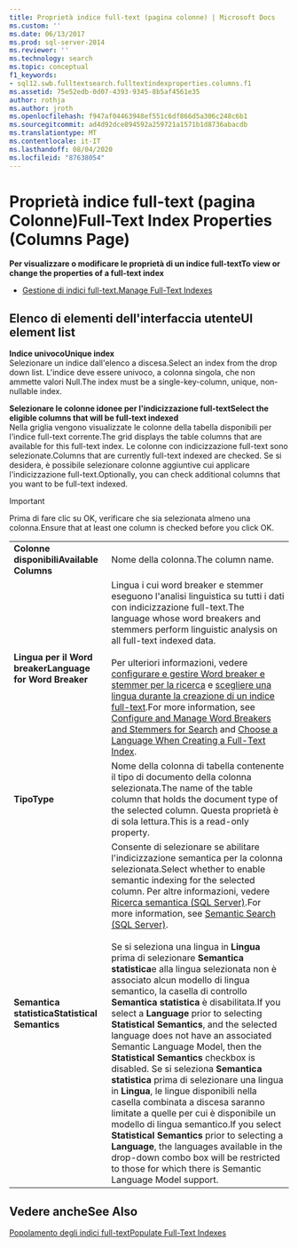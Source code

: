 ```yaml
---
title: Proprietà indice full-text (pagina colonne) | Microsoft Docs
ms.custom: ''
ms.date: 06/13/2017
ms.prod: sql-server-2014
ms.reviewer: ''
ms.technology: search
ms.topic: conceptual
f1_keywords:
- sql12.swb.fulltextsearch.fulltextindexproperties.columns.f1
ms.assetid: 75e52edb-0d07-4393-9345-8b5af4561e35
author: rothja
ms.author: jroth
ms.openlocfilehash: f947af04463948ef551c6df866d5a306c248c6b1
ms.sourcegitcommit: ad4d92dce894592a259721a1571b1d8736abacdb
ms.translationtype: MT
ms.contentlocale: it-IT
ms.lasthandoff: 08/04/2020
ms.locfileid: "87638054"
---
```

# <a name="full-text-index-properties-columns-page"></a><span data-ttu-id="af2c6-102">Proprietà indice full-text (pagina Colonne)</span><span class="sxs-lookup"><span data-stu-id="af2c6-102">Full-Text Index Properties (Columns Page)</span></span>
  <span data-ttu-id="af2c6-103">**Per visualizzare o modificare le proprietà di un indice full-text**</span><span class="sxs-lookup"><span data-stu-id="af2c6-103">**To view or change the properties of a full-text index**</span></span>  
  
-   [<span data-ttu-id="af2c6-104">Gestione di indici full-text.</span><span class="sxs-lookup"><span data-stu-id="af2c6-104">Manage Full-Text Indexes</span></span>](../relational-databases/indexes/indexes.md)  
  
## <a name="ui-element-list"></a><span data-ttu-id="af2c6-105">Elenco di elementi dell'interfaccia utente</span><span class="sxs-lookup"><span data-stu-id="af2c6-105">UI element list</span></span>  
 <span data-ttu-id="af2c6-106">**Indice univoco**</span><span class="sxs-lookup"><span data-stu-id="af2c6-106">**Unique index**</span></span>  
 <span data-ttu-id="af2c6-107">Selezionare un indice dall'elenco a discesa.</span><span class="sxs-lookup"><span data-stu-id="af2c6-107">Select an index from the drop down list.</span></span> <span data-ttu-id="af2c6-108">L'indice deve essere univoco, a colonna singola, che non ammette valori Null.</span><span class="sxs-lookup"><span data-stu-id="af2c6-108">The index must be a single-key-column, unique, non-nullable index.</span></span>  
  
 <span data-ttu-id="af2c6-109">**Selezionare le colonne idonee per l'indicizzazione full-text**</span><span class="sxs-lookup"><span data-stu-id="af2c6-109">**Select the eligible columns that will be full-text indexed**</span></span>  
 <span data-ttu-id="af2c6-110">Nella griglia vengono visualizzate le colonne della tabella disponibili per l'indice full-text corrente.</span><span class="sxs-lookup"><span data-stu-id="af2c6-110">The grid displays the table columns that are available for this full-text index.</span></span> <span data-ttu-id="af2c6-111">Le colonne con indicizzazione full-text sono selezionate.</span><span class="sxs-lookup"><span data-stu-id="af2c6-111">Columns that are currently full-text indexed are checked.</span></span> <span data-ttu-id="af2c6-112">Se si desidera, è possibile selezionare colonne aggiuntive cui applicare l'indicizzazione full-text.</span><span class="sxs-lookup"><span data-stu-id="af2c6-112">Optionally, you can check additional columns that you want to be full-text indexed.</span></span>  
  
> [!IMPORTANT]  
>  <span data-ttu-id="af2c6-113">Prima di fare clic su OK, verificare che sia selezionata almeno una colonna.</span><span class="sxs-lookup"><span data-stu-id="af2c6-113">Ensure that at least one column is checked before you click OK.</span></span>  
  
|||  
|-|-|  
|<span data-ttu-id="af2c6-114">**Colonne disponibili**</span><span class="sxs-lookup"><span data-stu-id="af2c6-114">**Available Columns**</span></span>|<span data-ttu-id="af2c6-115">Nome della colonna.</span><span class="sxs-lookup"><span data-stu-id="af2c6-115">The column name.</span></span>|  
|<span data-ttu-id="af2c6-116">**Lingua per il Word breaker**</span><span class="sxs-lookup"><span data-stu-id="af2c6-116">**Language for Word Breaker**</span></span>|<span data-ttu-id="af2c6-117">Lingua i cui word breaker e stemmer eseguono l'analisi linguistica su tutti i dati con indicizzazione full-text.</span><span class="sxs-lookup"><span data-stu-id="af2c6-117">The language whose word breakers and stemmers perform linguistic analysis on all full-text indexed data.</span></span><br /><br /> <span data-ttu-id="af2c6-118">Per ulteriori informazioni, vedere [configurare e gestire Word breaker e stemmer per la ricerca](../relational-databases/search/configure-and-manage-word-breakers-and-stemmers-for-search.md) e [scegliere una lingua durante la creazione di un indice full-text](../relational-databases/search/choose-a-language-when-creating-a-full-text-index.md).</span><span class="sxs-lookup"><span data-stu-id="af2c6-118">For more information, see [Configure and Manage Word Breakers and Stemmers for Search](../relational-databases/search/configure-and-manage-word-breakers-and-stemmers-for-search.md) and [Choose a Language When Creating a Full-Text Index](../relational-databases/search/choose-a-language-when-creating-a-full-text-index.md).</span></span>|  
|<span data-ttu-id="af2c6-119">**Tipo**</span><span class="sxs-lookup"><span data-stu-id="af2c6-119">**Type**</span></span>|<span data-ttu-id="af2c6-120">Nome della colonna di tabella contenente il tipo di documento della colonna selezionata.</span><span class="sxs-lookup"><span data-stu-id="af2c6-120">The name of the table column that holds the document type of the selected column.</span></span> <span data-ttu-id="af2c6-121">Questa proprietà è di sola lettura.</span><span class="sxs-lookup"><span data-stu-id="af2c6-121">This is a read-only property.</span></span>|  
|<span data-ttu-id="af2c6-122">**Semantica statistica**</span><span class="sxs-lookup"><span data-stu-id="af2c6-122">**Statistical Semantics**</span></span>|<span data-ttu-id="af2c6-123">Consente di selezionare se abilitare l'indicizzazione semantica per la colonna selezionata.</span><span class="sxs-lookup"><span data-stu-id="af2c6-123">Select whether to enable semantic indexing for the selected column.</span></span> <span data-ttu-id="af2c6-124">Per altre informazioni, vedere [Ricerca semantica &#40;SQL Server&#41;](../relational-databases/search/semantic-search-sql-server.md).</span><span class="sxs-lookup"><span data-stu-id="af2c6-124">For more information, see [Semantic Search &#40;SQL Server&#41;](../relational-databases/search/semantic-search-sql-server.md).</span></span><br /><br /> <span data-ttu-id="af2c6-125">Se si seleziona una lingua in **Lingua** prima di selezionare **Semantica statistica**e alla lingua selezionata non è associato alcun modello di lingua semantico, la casella di controllo **Semantica statistica** è disabilitata.</span><span class="sxs-lookup"><span data-stu-id="af2c6-125">If you select a **Language** prior to selecting **Statistical Semantics**, and the selected language does not have an associated Semantic Language Model, then the **Statistical Semantics** checkbox is disabled.</span></span> <span data-ttu-id="af2c6-126">Se si seleziona **Semantica statistica** prima di selezionare una lingua in **Lingua**, le lingue disponibili nella casella combinata a discesa saranno limitate a quelle per cui è disponibile un modello di lingua semantico.</span><span class="sxs-lookup"><span data-stu-id="af2c6-126">If you select **Statistical Semantics** prior to selecting a **Language**, the languages available in the drop-down combo box will be restricted to those for which there is Semantic Language Model support.</span></span>|  
  
## <a name="see-also"></a><span data-ttu-id="af2c6-127">Vedere anche</span><span class="sxs-lookup"><span data-stu-id="af2c6-127">See Also</span></span>  
 [<span data-ttu-id="af2c6-128">Popolamento degli indici full-text</span><span class="sxs-lookup"><span data-stu-id="af2c6-128">Populate Full-Text Indexes</span></span>](../relational-databases/search/populate-full-text-indexes.md)  
  
  
